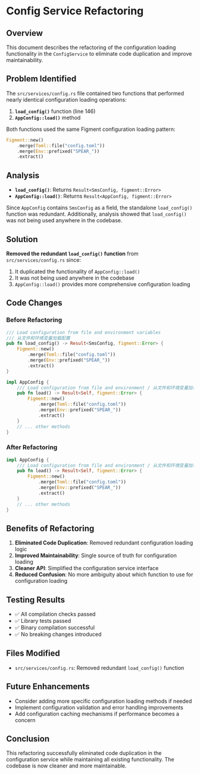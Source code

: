 # Config Service Refactoring

## Overview
This document describes the refactoring of the configuration loading functionality in the `ConfigService` to eliminate code duplication and improve maintainability.

## Problem Identified
The `src/services/config.rs` file contained two functions that performed nearly identical configuration loading operations:

1. **`load_config()`** function (line 146)
2. **`AppConfig::load()`** method

Both functions used the same Figment configuration loading pattern:
```rust
Figment::new()
    .merge(Toml::file("config.toml"))
    .merge(Env::prefixed("SPEAR_"))
    .extract()
```

## Analysis
- **`load_config()`**: Returns `Result<SmsConfig, figment::Error>`
- **`AppConfig::load()`**: Returns `Result<AppConfig, figment::Error>`

Since `AppConfig` contains `SmsConfig` as a field, the standalone `load_config()` function was redundant. Additionally, analysis showed that `load_config()` was not being used anywhere in the codebase.

## Solution
**Removed the redundant `load_config()` function** from `src/services/config.rs` since:
1. It duplicated the functionality of `AppConfig::load()`
2. It was not being used anywhere in the codebase
3. `AppConfig::load()` provides more comprehensive configuration loading

## Code Changes

### Before Refactoring
```rust
/// Load configuration from file and environment variables
/// 从文件和环境变量加载配置
pub fn load_config() -> Result<SmsConfig, figment::Error> {
    Figment::new()
        .merge(Toml::file("config.toml"))
        .merge(Env::prefixed("SPEAR_"))
        .extract()
}

impl AppConfig {
    /// Load configuration from file and environment / 从文件和环境变量加载配置
    pub fn load() -> Result<Self, figment::Error> {
        Figment::new()
            .merge(Toml::file("config.toml"))
            .merge(Env::prefixed("SPEAR_"))
            .extract()
    }
    // ... other methods
}
```

### After Refactoring
```rust
impl AppConfig {
    /// Load configuration from file and environment / 从文件和环境变量加载配置
    pub fn load() -> Result<Self, figment::Error> {
        Figment::new()
            .merge(Toml::file("config.toml"))
            .merge(Env::prefixed("SPEAR_"))
            .extract()
    }
    // ... other methods
}
```

## Benefits of Refactoring

1. **Eliminated Code Duplication**: Removed redundant configuration loading logic
2. **Improved Maintainability**: Single source of truth for configuration loading
3. **Cleaner API**: Simplified the configuration service interface
4. **Reduced Confusion**: No more ambiguity about which function to use for configuration loading

## Testing Results
- ✅ All compilation checks passed
- ✅ Library tests passed
- ✅ Binary compilation successful
- ✅ No breaking changes introduced

## Files Modified
- `src/services/config.rs`: Removed redundant `load_config()` function

## Future Enhancements
- Consider adding more specific configuration loading methods if needed
- Implement configuration validation and error handling improvements
- Add configuration caching mechanisms if performance becomes a concern

## Conclusion
This refactoring successfully eliminated code duplication in the configuration service while maintaining all existing functionality. The codebase is now cleaner and more maintainable.